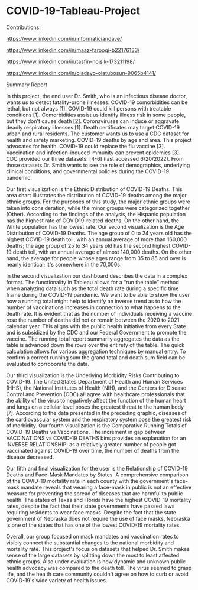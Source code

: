 # COVID-19-Tableau-Project
Contributions:

https://www.linkedin.com/in/informaticiandave/

https://www.linkedin.com/in/maaz-farooqi-b22176133/

https://www.linkedin.com/in/tasfin-noisik-173211198/

https://www.linkedin.com/in/oladayo-olatubosun-9065b4141/

Summary Report

In this project, the end user Dr. Smith, who is an infectious disease doctor, wants us to detect fatality-prone illnesses. COVID-19 comorbidities can be lethal, but not always [1]. COVID-19 could kill persons with treatable conditions [1]. Comorbidities assist us identify illness risk in some people, but they don't cause death [2]. Coronaviruses can induce or aggravate deadly respiratory illnesses [1]. Death certificates may target COVID-19 urban and rural residents. The customer wants us to use a CDC dataset for health and safety marketing. COVID-19 deaths by age and area. This project advocates for health. COVID-19 could replace the flu vaccine [3]. Vaccination and infection-induced immunity can prevent epidemics [3]. CDC provided our three datasets: [4-6] (last accessed 6/20/2022). From those datasets Dr. Smith wants to see the role of demographics, underlying clinical conditions, and governmental policies during the COVID-19 pandemic.

Our first visualization is the Ethnic Distribution of COVID-19 Deaths. This area chart illustrates the distribution of COVID-19 deaths among the major ethnic groups. For the purposes of this study, the major ethnic groups were taken into consideration, while the minor groups were categorized together (Other). According to the findings of the analysis, the Hispanic population has the highest rate of COVID19-related deaths. On the other hand, the White population has the lowest rate. Our second visualization is the Age Distribution of COVID-19 Deaths. The age group of 0 to 24 years old has the highest COVID-19 death toll, with an annual average of more than 160,000 deaths; the age group of 25 to 34 years old has the second highest COVID-19 death toll, with an annual average of almost 140,000 deaths. On the other hand, the average for people whose ages range from 35 to 85 and over is nearly identical; it's somewhere in the 70,000s.

In the second visualization our dashboard describes the data in a complex format. The functionality in Tableau allows for a “run the table” method when analyzing data such as the total death rate during a specific time frame during the COVID-19 pandemic. We want to be able to show the user how a running total might help to identify an inverse trend as to how the number of vaccinations increases in connection to what happens to the death rate. It is evident that as the number of individuals receiving a vaccine rose the number of deaths did not or remain between the 2020 to 2021 calendar year. This aligns with the public health initiative from every State and is subsidized by the CDC and our Federal Government to promote the vaccine. The running total report summarily aggregates the data as the table is advanced down the rows over the entirety of the table. The quick calculation allows for various aggregation techniques by manual entry. To confirm a correct running sum the grand total and death sum field can be evaluated to corroborate the data. 

Our third visualization is the Underlying Morbidity Risks Contributing to COVID-19. The United States Department of Health and Human Services (HHS), the National Institutes of Health (NIH), and the Centers for Disease Control and Prevention (CDC) all agree with healthcare professionals that the ability of the virus to negatively affect the function of the human heart and lungs on a cellular level poses the greatest threat to the human body [7]. According to the data presented in the preceding graphic, diseases of the cardiovascular system and the respiratory system pose the greatest risk of morbidity. Our fourth visualization is the Comparative Running Totals of COVID-19 Deaths vs Vaccinations. The increment in gap between VACCINATIONS vs COVID-19 DEATHS bins provides an explanation for an INVERSE RELATIONSHIP: as a relatively greater number of people got vaccinated against COVID-19 over time, the number of deaths from the disease decreased.

Our fifth and final visualization for the user is the Relationship of COVID-19 Deaths and Face-Mask Mandates by States. A comprehensive comparison of the COVID-19 mortality rate in each county with the government's face-mask mandate reveals that wearing a face-mask in public is not an effective measure for preventing the spread of diseases that are harmful to public health. The states of Texas and Florida have the highest COVID-19 mortality rates, despite the fact that their state governments have passed laws requiring residents to wear face masks. Despite the fact that the state government of Nebraska does not require the use of face masks, Nebraska is one of the states that has one of the lowest COVID-19 mortality rates.

Overall, our group focused on mask mandates and vaccination rates to visibly connect the substantial changes to the national morbidity and mortality rate. This project's focus on datasets that helped Dr. Smith makes sense of the large datasets by splitting down the most to least affected ethnic groups. Also under evaluation is how dynamic and unknown public health advocacy was compared to the death toll. The virus seemed to grasp life, and the health care community couldn't agree on how to curb or avoid COVID-19's wide variety of health issues.

